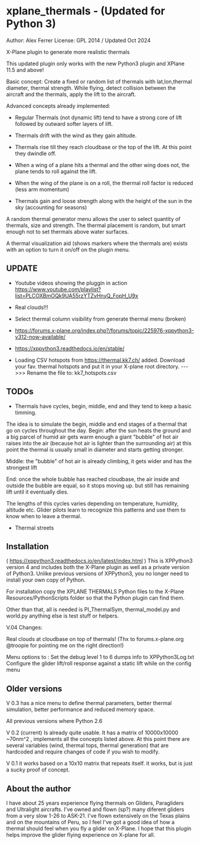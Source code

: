 xplane_thermals - (Updated for Python 3)
===============

Author: Alex Ferrer
License: GPL 2014 / Updated Oct 2024


X-Plane plugin to generate more realistic thermals 

This updated plugin only works with the new Python3 plugin and XPlane 11.5 and above!

Basic concept:
Create a fixed or random list of thermals with lat,lon,thermal diameter, thermal strength.
While flying, detect collision between the aircraft and the thermals, apply the lift to the aircraft.


Advanced concepts already implemented:

- Regular Thermals (not dynamic lift) tend to have a strong core of lift followed by outward softer layers of lift.

- Thermals drift with the wind as they gain altitude. 

- Thermals rise till they reach cloudbase or the top of the lift. At this point they dwindle off. 

- When a wing of a plane hits a thermal and the other wing does not, the plane tends to roll against the lift.

- When the wing of the plane is on a roll, the thermal roll factor is reduced (less arm momentum) 

- Thermals gain and loose strength along with the height of the sun in the sky (accounting for seasons)


A random thermal generator menu allows the user to select quantity of thermals, size and strength. The thermal placement is random, but smart enough not to set thermals above water surfaces. 

A thermal visualization aid (shows markers where the thermals are) exists with an option to turn it on/off on the plugin menu.

UPDATE
-----
- Youtube videos showing the pluggin in action https://www.youtube.com/playlist?list=PLCOXBmOQk9UA55rzYTZvHnyQ_FopH_U9x
- Real clouds!!!
- Select thermal column visibility from generate thermal menu (broken)
- https://forums.x-plane.org/index.php?/forums/topic/225976-xppython3-v312-now-available/
- https://xppython3.readthedocs.io/en/stable/


- Loading CSV hotspots from https://thermal.kk7.ch/ added. Download your fav. thermal hotspots and put it in your X-plane root directory. --->>>  Rename the file to: kk7_hotspots.csv


TODOs
-----

- Thermals have cycles, begin, middle, end and they tend to keep a basic timming.

The idea is to simulate the begin, middle and end stages of a thermal that go on cycles throughout the day. 
Begin: after the sun heats the ground and a big parcel of humid air gets warm enough a giant "bubble" of hot air raises into the air (because hot air is lighter than the surrounding air) at this point the thermal is usually small in diameter and starts getting stronger. 

Middle: the "bubble" of hot air is already climbing, it gets wider and has the strongest lift

End: once the whole bubble has reached cloudbase, the air inside and outside the bubble are equal, so it stops moving up. but still has remaining lift until it eventually dies. 

The lengths of this cycles varies depending on temperature, humidity, altitude etc. Glider pilots learn to recognize this patterns and use them to know when to leave a thermal. 

- Thermal streets

Installation
------------

( https://xppython3.readthedocs.io/en/latest/index.html )
This is XPPython3 version 4 and includes both the X-Plane plugin as well as a private version of Python3. Unlike previous versions of XPPython3, you no longer need to install your own copy of Python.

For installation copy the XPLANE THERMALS Python files to the X-Plane Resources/PythonScripts folder so that the Python plugin can find them.

Other than that, all is needed is PI_ThermalSym, thermal_model.py and world.py anything else is test stuff or helpers. 

V.04 Changes: 

Real clouds at cloudbase on top of thermals! (Thx to forums.x-plane.org @troopie for pointing me on the right direction!)

Menu options to :
Set the debug level 1 to 6 dumps info to XPPython3Log.txt
Configure the glider lift/roll response against a static lift while on the config menu





Older versions
--------------
V 0.3 has a nice menu to define thermal parameters, better thermal simulation, better performance and reduced memory space. 

All previous versions where Python 2.6 

V 0.2 (current) Is already quite usable. It has a matrix of 10000x10000 ~70nm^2 , implements all the concepts listed above. At this point there are several variables (wind, thermal tops, thermal generation) that are hardcoded and require changes of code if you wish to modify.

V 0.1 it works based on a 10x10 matrix that repeats itself. it works, but is just a sucky proof of concept.


About the author
----------------

I have about 25 years experience flying thermals on Gliders, Paragliders and Ultralight aircrafts. I've owned and flown (sp?) many diferent gliders from a very slow 1-26 to ASK-21.  I've flown extensively on the Texas plains and on the mountains of Peru, so I feel I've got a good idea of how a thermal should feel when you fly a glider on X-Plane. I hope that this plugin helps improve the glider flying experience on X-plane for all. 
